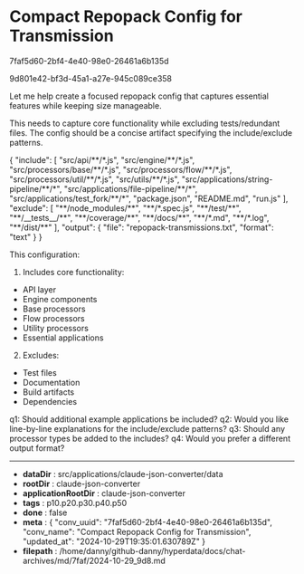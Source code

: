 # Compact Repopack Config for Transmission

7faf5d60-2bf4-4e40-98e0-26461a6b135d

9d801e42-bf3d-45a1-a27e-945c089ce358

 Let me help create a focused repopack config that captures essential features while keeping size manageable.

<antThinking>This needs to capture core functionality while excluding tests/redundant files. The config should be a concise artifact specifying the include/exclude patterns.</antThinking>

<antArtifact identifier="repopack-config" type="application/vnd.ant.code" language="json" title="Repopack Configuration for Transmissions">
{
  "include": [
    "src/api/**/*.js",
    "src/engine/**/*.js",
    "src/processors/base/**/*.js",
    "src/processors/flow/**/*.js", 
    "src/processors/util/**/*.js",
    "src/utils/**/*.js",
    "src/applications/string-pipeline/**/*",
    "src/applications/file-pipeline/**/*",
    "src/applications/test_fork/**/*",
    "package.json",
    "README.md",
    "run.js"
  ],
  "exclude": [
    "**/node_modules/**",
    "**/*.spec.js",
    "**/test/**",
    "**/__tests__/**",
    "**/coverage/**",
    "**/docs/**",
    "**/*.md",
    "**/*.log",
    "**/dist/**"
  ],
  "output": {
    "file": "repopack-transmissions.txt",
    "format": "text"
  }
}
</antArtifact>

This configuration:

1. Includes core functionality:
- API layer
- Engine components
- Base processors
- Flow processors
- Utility processors
- Essential applications

2. Excludes:
- Test files
- Documentation
- Build artifacts
- Dependencies

q1: Should additional example applications be included?
q2: Would you like line-by-line explanations for the include/exclude patterns?
q3: Should any processor types be added to the includes?
q4: Would you prefer a different output format?

---

* **dataDir** : src/applications/claude-json-converter/data
* **rootDir** : claude-json-converter
* **applicationRootDir** : claude-json-converter
* **tags** : p10.p20.p30.p40.p50
* **done** : false
* **meta** : {
  "conv_uuid": "7faf5d60-2bf4-4e40-98e0-26461a6b135d",
  "conv_name": "Compact Repopack Config for Transmission",
  "updated_at": "2024-10-29T19:35:01.630789Z"
}
* **filepath** : /home/danny/github-danny/hyperdata/docs/chat-archives/md/7faf/2024-10-29_9d8.md